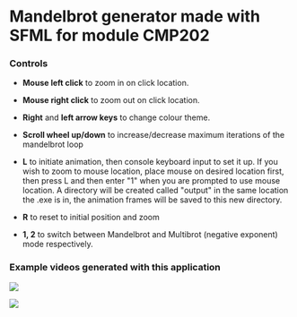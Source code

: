 # Mandelbrot generator made with SFML for module CMP202

### Controls

- **Mouse left click** to zoom in on click location.

- **Mouse right click** to zoom out on click location.

- **Right** and **left arrow keys** to change colour theme.

- **Scroll wheel up/down** to increase/decrease maximum iterations of the mandelbrot loop

- **L** to initiate animation, then console keyboard input to set it up. If you wish to zoom to mouse location, place mouse on desired location first, then press L and then enter "1" when you are prompted to use mouse location. A directory will be created called "output" in the same location the .exe is in, the animation frames will be saved to this new directory.

- **R** to reset to initial position and zoom

- **1, 2** to switch between Mandelbrot and Multibrot (negative exponent) mode respectively.

### Example videos generated with this application

![](doc/mandelbrot_example.gif)

![](doc/multibrot-example.gif)
